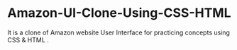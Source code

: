 # Amazon-UI-Clone-Using-CSS-HTML
It is a clone of Amazon website User Interface for practicing concepts using CSS &amp; HTML .
